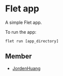 # Flet app

A simple Flet app.

To run the app:

```
flet run [app_directory]
```

## Member

- [JordenHuang](https://github.com/JordenHuang)
